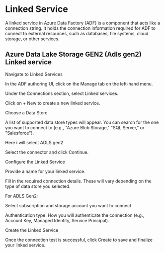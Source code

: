 # Linked Service

A linked service in Azure Data Factory (ADF) is a component that acts like a connection string. 
It holds the connection information required for ADF to connect to external resources, 
such as databases, file systems, cloud storage, or other services.

Azure Data Lake Storage GEN2 (Adls gen2) Linked service
--------------------------------------------------------
Navigate to Linked Services

In the ADF authoring UI, click on the Manage tab on the left-hand menu.

Under the Connections section, select Linked services.

Click on + New to create a new linked service.

Choose a Data Store

A list of supported data store types will appear. You can search for the one you want to connect to (e.g., "Azure Blob Storage," "SQL Server," or "Salesforce").

Here i will select ADLS gen2

Select the connector and click Continue.

Configure the Linked Service

Provide a name for your linked service.

Fill in the required connection details. These will vary depending on the type of data store you selected. 

For ADLS Gen2:

Select subscription and storage account you want to connect

Authentication type: How you will authenticate the connection (e.g., Account Key, Managed Identity, Service Principal).

Create the Linked Service

Once the connection test is successful, click Create to save and finalize your linked service.

